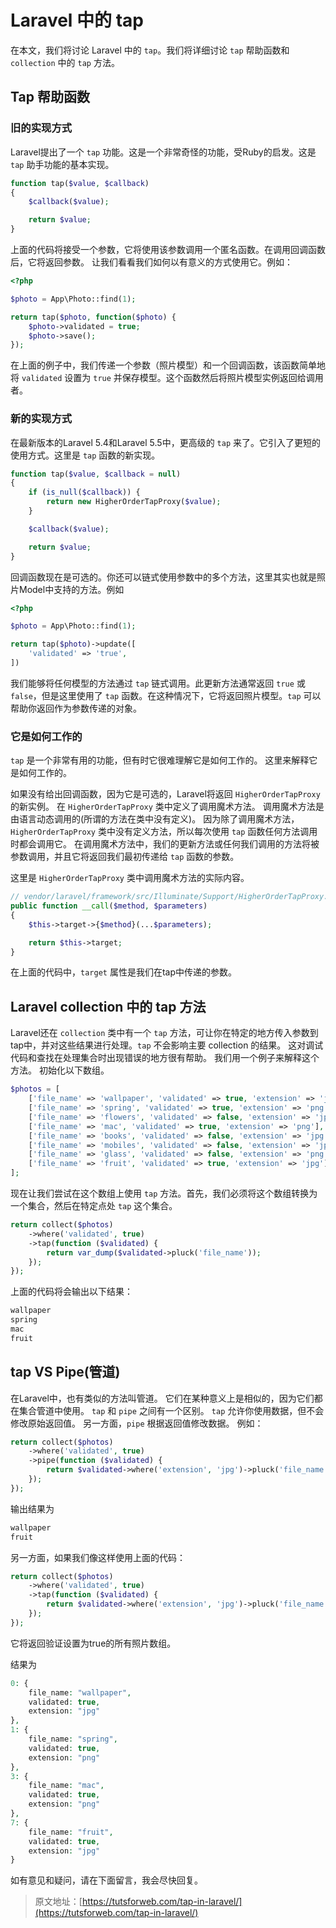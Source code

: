 # Laravel 中的 tap

在本文，我们将讨论 Laravel 中的 `tap`。我们将详细讨论 `tap` 帮助函数和 `collection` 中的 `tap` 方法。

## Tap 帮助函数

### 旧的实现方式

Laravel提出了一个 `tap` 功能。这是一个非常奇怪的功能，受Ruby的启发。这是 `tap` 助手功能的基本实现。

```php
function tap($value, $callback)
{
    $callback($value);

    return $value;
}
```

上面的代码将接受一个参数，它将使用该参数调用一个匿名函数。在调用回调函数后，它将返回参数。
让我们看看我们如何以有意义的方式使用它。例如：

```php
<?php

$photo = App\Photo::find(1);

return tap($photo, function($photo) {
    $photo->validated = true;
    $photo->save();
});
```

在上面的例子中，我们传递一个参数（照片模型）和一个回调函数，该函数简单地将 `validated` 设置为 `true` 并保存模型。这个函数然后将照片模型实例返回给调用者。

### 新的实现方式

在最新版本的Laravel 5.4和Laravel 5.5中，更高级的 `tap` 来了。它引入了更短的使用方式。这里是 `tap` 函数的新实现。

```php
function tap($value, $callback = null)
{
    if (is_null($callback)) {
        return new HigherOrderTapProxy($value);
    }

    $callback($value);

    return $value;
}
```

回调函数现在是可选的。你还可以链式使用参数中的多个方法，这里其实也就是照片Model中支持的方法。例如

```php
<?php

$photo = App\Photo::find(1);

return tap($photo)->update([
    'validated' => 'true',
])
```

我们能够将任何模型的方法通过 `tap` 链式调用。此更新方法通常返回 `true` 或 `false`，但是这里使用了 `tap` 函数。在这种情况下，它将返回照片模型。`tap` 可以帮助你返回作为参数传递的对象。

### 它是如何工作的

`tap` 是一个非常有用的功能，但有时它很难理解它是如何工作的。 这里来解释它是如何工作的。

如果没有给出回调函数，因为它是可选的，Laravel将返回 `HigherOrderTapProxy` 的新实例。 在 `HigherOrderTapProxy` 类中定义了调用魔术方法。 调用魔术方法是由语言动态调用的(所谓的方法在类中没有定义)。 因为除了调用魔术方法，`HigherOrderTapProxy` 类中没有定义方法，所以每次使用 `tap` 函数任何方法调用时都会调用它。 在调用魔术方法中，我们的更新方法或任何我们调用的方法将被参数调用，并且它将返回我们最初传递给 `tap` 函数的参数。

这里是 `HigherOrderTapProxy` 类中调用魔术方法的实际内容。

```php
// vendor/laravel/framework/src/Illuminate/Support/HigherOrderTapProxy.php
public function __call($method, $parameters)
{
    $this->target->{$method}(...$parameters);

    return $this->target;
}
```

在上面的代码中，`target` 属性是我们在tap中传递的参数。

## Laravel collection 中的 tap 方法

Laravel还在 `collection` 类中有一个 `tap` 方法，可让你在特定的地方传入参数到 tap中，并对这些结果进行处理。`tap` 不会影响主要 collection 的结果。 这对调试代码和查找在处理集合时出现错误的地方很有帮助。
我们用一个例子来解释这个方法。 初始化以下数组。

```php
$photos = [
    ['file_name' => 'wallpaper', 'validated' => true, 'extension' => 'jpg'],
    ['file_name' => 'spring', 'validated' => true, 'extension' => 'png'],
    ['file_name' => 'flowers', 'validated' => false, 'extension' => 'jpg'],
    ['file_name' => 'mac', 'validated' => true, 'extension' => 'png'],
    ['file_name' => 'books', 'validated' => false, 'extension' => 'jpg'],
    ['file_name' => 'mobiles', 'validated' => false, 'extension' => 'jpg'],
    ['file_name' => 'glass', 'validated' => false, 'extension' => 'png'],
    ['file_name' => 'fruit', 'validated' => true, 'extension' => 'jpg'],
];
```

现在让我们尝试在这个数组上使用 `tap` 方法。首先，我们必须将这个数组转换为一个集合，然后在特定点处 `tap` 这个集合。

```php
return collect($photos)
    ->where('validated', true)
    ->tap(function ($validated) {
        return var_dump($validated->pluck('file_name'));
    });
});
```

上面的代码将会输出以下结果：

```bash
wallpaper
spring
mac
fruit
```

## tap VS Pipe(管道)

在Laravel中，也有类似的方法叫管道。 它们在某种意义上是相似的，因为它们都在集合管道中使用。 `tap` 和 `pipe` 之间有一个区别。 `tap` 允许你使用数据，但不会修改原始返回值。 另一方面，`pipe` 根据返回值修改数据。
例如：

```php
return collect($photos)
    ->where('validated', true)
    ->pipe(function ($validated) {
        return $validated->where('extension', 'jpg')->pluck('file_name');
    });
});
```

输出结果为

```bash
wallpaper
fruit
```

另一方面，如果我们像这样使用上面的代码：

```php
return collect($photos)
    ->where('validated', true)
    ->tap(function ($validated) {
        return $validated->where('extension', 'jpg')->pluck('file_name');
    });
});
```

它将返回验证设置为true的所有照片数组。

结果为

```php
0: {
    file_name: "wallpaper",
    validated: true,
    extension: "jpg"
},
1: {
    file_name: "spring",
    validated: true,
    extension: "png"
},
3: {
    file_name: "mac",
    validated: true,
    extension: "png"
},
7: {
    file_name: "fruit",
    validated: true,
    extension: "jpg"
}
```

如有意见和疑问，请在下面留言，我会尽快回复。

> 原文地址：[https://tutsforweb.com/tap-in-laravel/](https://tutsforweb.com/tap-in-laravel/)